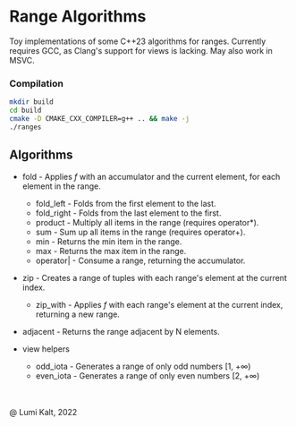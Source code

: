 # Range Algorithms

Toy implementations of some C++23 algorithms for ranges.
Currently requires GCC, as Clang's support for views is lacking.
May also work in MSVC.

### Compilation

```bash
mkdir build
cd build
cmake -D CMAKE_CXX_COMPILER=g++ .. && make -j
./ranges
```

## Algorithms

- fold                - Applies *f* with an accumulator and the current element, for each element in the range.
  - fold_left         - Folds from the first element to the last.
  - fold_right        - Folds from the last element to the first.
  - product           - Multiply all items in the range (requires operator\*).
  - sum               - Sum up all items in the range (requires operator+).
  - min               - Returns the min item in the range.
  - max               - Returns the max item in the range.
  - operator|         - Consume a range, returning the accumulator.

- zip                 - Creates a range of tuples with each range's element at the current index.
  - zip_with          - Applies *f* with each range's element at the current index, returning a new range.

- adjacent            - Returns the range adjacent by N elements.

- view helpers
  - odd_iota          - Generates a range of only odd numbers  [1, +∞)
  - even_iota         - Generates a range of only even numbers [2, +∞)

\
\
@ Lumi Kalt, 2022
